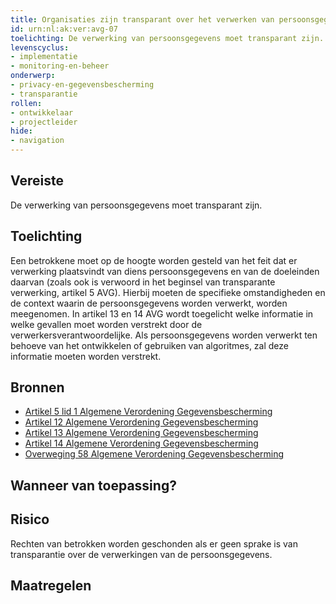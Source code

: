```yaml
---
title: Organisaties zijn transparant over het verwerken van persoonsgegevens
id: urn:nl:ak:ver:avg-07
toelichting: De verwerking van persoonsgegevens moet transparant zijn. 
levenscyclus:
- implementatie
- monitoring-en-beheer
onderwerp:
- privacy-en-gegevensbescherming
- transparantie
rollen:
- ontwikkelaar
- projectleider
hide:
- navigation
---
```


<!-- tags -->
## Vereiste

De verwerking van persoonsgegevens moet transparant zijn.

## Toelichting

Een betrokkene moet op de hoogte worden gesteld van het feit dat er verwerking plaatsvindt van diens persoonsgegevens en van de doeleinden daarvan (zoals ook is verwoord in het beginsel van transparante verwerking, artikel 5 AVG).
Hierbij moeten de specifieke omstandigheden en de context waarin de persoonsgegevens worden verwerkt, worden meegenomen.
In artikel 13 en 14 AVG wordt toegelicht welke informatie in welke gevallen moet worden verstrekt door de verwerkersverantwoordelijke.
Als persoonsgegevens worden verwerkt ten behoeve van het ontwikkelen of gebruiken van algoritmes, zal deze informatie moeten worden verstrekt.

## Bronnen

- [Artikel 5 lid 1 Algemene Verordening Gegevensbescherming](https://eur-lex.europa.eu/legal-content/NL/TXT/HTML/?uri=CELEX:32016R0679#d1e1802-1-1)
- [Artikel 12 Algemene Verordening Gegevensbescherming](https://eur-lex.europa.eu/legal-content/NL/TXT/HTML/?uri=CELEX:32016R0679#d1e2174-1-1)
- [Artikel 13 Algemene Verordening Gegevensbescherming](https://eur-lex.europa.eu/legal-content/NL/TXT/HTML/?uri=CELEX:32016R0679#d1e2246-1-1)
- [Artikel 14 Algemene Verordening Gegevensbescherming](https://eur-lex.europa.eu/legal-content/NL/TXT/HTML/?uri=CELEX:32016R0679#d1e2347-1-1)
- [Overweging 58 Algemene Verordening Gegevensbescherming](https://eur-lex.europa.eu/legal-content/NL/TXT/HTML/?uri=CELEX:32016R0679#d1e40-1-1)

## Wanneer van toepassing? 
<!-- tags-ai-act -->


## Risico

Rechten van betrokken worden geschonden als er geen sprake is van transparantie over de verwerkingen van de persoonsgegevens.
 

## Maatregelen

<!-- list_maatregelen vereiste/avg-07-transparantie-bij-verwerken-persoonsgegevens no-search no-onderwerp no-rol no-levenscyclus -->
